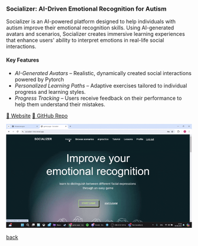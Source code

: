 ### Socializer: AI-Driven Emotional Recognition for Autism

Socializer is an AI-powered platform designed to help individuals with autism improve their emotional recognition skills. Using AI-generated avatars and scenarios, Socializer creates immersive learning experiences that enhance users' ability to interpret emotions in real-life social interactions.  

#### Key Features  

- *AI-Generated Avatars* – Realistic, dynamically created social interactions powered by Pytorch 
- *Personalized Learning Paths* – Adaptive exercises tailored to individual progress and learning styles.  
- *Progress Tracking* – Users receive feedback on their performance to help them understand their mistakes.

[🔗 Website](https://socializer-nine.vercel.app/)
[🔗 GitHub Repo](https://github.com/sorryka1999/socializer)  

![Socializer](/assets/img/socializer4.gif)

[back](./)
